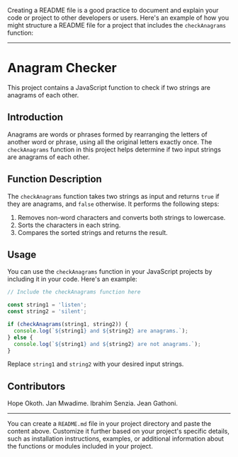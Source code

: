 Creating a README file is a good practice to document and explain your code or project to other developers or users. Here's an example of how you might structure a README file for a project that includes the `checkAnagrams` function:

---

# Anagram Checker

This project contains a JavaScript function to check if two strings are anagrams of each other.


## Introduction

Anagrams are words or phrases formed by rearranging the letters of another word or phrase, using all the original letters exactly once. The `checkAnagrams` function in this project helps determine if two input strings are anagrams of each other.

## Function Description

The `checkAnagrams` function takes two strings as input and returns `true` if they are anagrams, and `false` otherwise. It performs the following steps:
1. Removes non-word characters and converts both strings to lowercase.
2. Sorts the characters in each string.
3. Compares the sorted strings and returns the result.

## Usage

You can use the `checkAnagrams` function in your JavaScript projects by including it in your code. Here's an example:

```javascript
// Include the checkAnagrams function here

const string1 = 'listen';
const string2 = 'silent';

if (checkAnagrams(string1, string2)) {
  console.log(`${string1} and ${string2} are anagrams.`);
} else {
  console.log(`${string1} and ${string2} are not anagrams.`);
}
```

Replace `string1` and `string2` with your desired input strings.

## Contributors
Hope Okoth.
Jan Mwadime.
Ibrahim Senzia.
Jean Gathoni.



---

You can create a `README.md` file in your project directory and paste the content above. Customize it further based on your project's specific details, such as installation instructions, examples, or additional information about the functions or modules included in your project.
